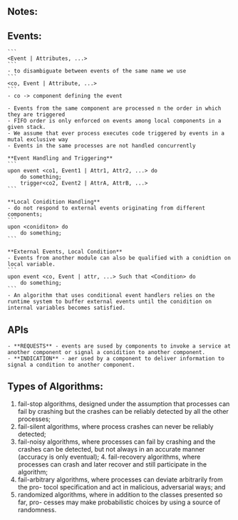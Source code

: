 Notes:
------

Events:
-------
	```
	<Event | Attributes, ...>
	```
	- to disambiguate between events of the same name we use
	```
	<co, Event | Attribute, ...>
	```
	- co -> component defining the event

	- Events from the same component are processed n the order in which they are triggered
 	- FIFO order is only enforced on events among local components in a given stack.
 	- We assume that ever process executes code triggered by events in a mutal exclusive way
 	- Events in the same processes are not handled concurrently

 	**Event Handling and Triggering**
 	```
 	upon event <co1, Event1 | Attr1, Attr2, ...> do
 		do something;
 		trigger<co2, Event2 | AttrA, AttrB, ...>
 	```

 	**Local Conidition Handling**
 	- do not respond to external events originating from different components;
 	```
 	upon <coniditon> do
 		do something;
	```

	**External Events, Local Condition**
	- Events from another module can also be qualified with a conidtion on local variable.
	```
	upon event <co, Event | attr, ...> Such that <Condition> do
		do something;
	```
	- An algorithm that uses conditional event handlers relies on the runtime system to buffer external events until the conidition on internal variables becomes satisfied.

APIs
-----

	- **REQUESTS** - events are sused by components to invoke a service at another component or signal a conidition to another component.
	- **INDICATION** - aer used by a component to deliver information to signal a condition to another component.


Types of Algorithms:
--------------------
1. fail-stop algorithms, designed under the assumption that processes can fail by crashing but the crashes can be reliably detected by all the other processes;
2. fail-silent algorithms, where process crashes can never be reliably detected;
3. fail-noisy algorithms, where processes can fail by crashing and the crashes can
be detected, but not always in an accurate manner (accuracy is only eventual); 4. fail-recovery algorithms, where processes can crash and later recover and still participate in the algorithm;
5. fail-arbitrary algorithms, where processes can deviate arbitrarily from the pro-
tocol specification and act in malicious, adversarial ways; and
6. randomized algorithms, where in addition to the classes presented so far, pro-
cesses may make probabilistic choices by using a source of randomness.